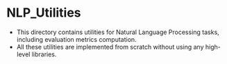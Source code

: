 # NLP_Utilities
- This directory contains utilities for Natural Language Processing tasks, including evaluation metrics computation.
- All these utilities are implemented from scratch without using any high-level libraries.
